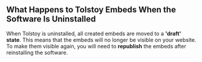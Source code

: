 ## What Happens to Tolstoy Embeds When the Software Is Uninstalled

When Tolstoy is uninstalled, all created embeds are moved to a **'draft' state**. This means that the embeds will no longer be visible on your website. To make them visible again, you will need to **republish** the embeds after reinstalling the software.
